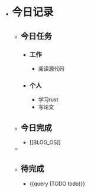 - # 今日记录
	- ## 今日任务
		- ### 工作
			- 阅读源代码
		- ### 个人
			- 学习rust
			- 写论文
	- ##  今日完成
		- [[BLOG_OS]]
	-
	- ## 待完成
		- {{query (TODO todo)}}